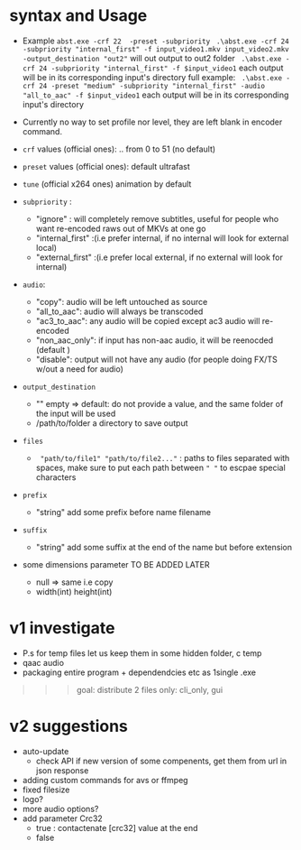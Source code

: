 # syntax and Usage
- Example
`abst.exe -crf 22  -preset -subpriority`
` .\abst.exe -crf 24 -subpriority "internal_first" -f input_video1.mkv input_video2.mkv -output_destination "out2"` will out output to out2 folder
` .\abst.exe -crf 24 -subpriority "internal_first" -f $input_video1` each output will be in its corresponding input's directory
full example:
` .\abst.exe -crf 24 -preset "medium" -subpriority "internal_first" -audio "all_to_aac" -f $input_video1` each output will be in its corresponding input's directory
- Currently no way to set profile nor level, they are left blank in encoder command.
- `crf` values (official ones): .. from  0 to 51 (no default)
- `preset` values (official ones): default ultrafast
- `tune` (official x264 ones) animation by default
- `subpriority` : 
    - "ignore" : will completely remove subtitles, useful for people who want re-encoded raws out of MKVs at one go
    - "internal_first" :(i.e prefer internal, if no internal will look for external local)
    - "external_first" :(i.e prefer local external, if no external will look for internal)
- `audio`:
    - "copy": audio will be left untouched as source
    - "all_to_aac": audio will always be transcoded 
    - "ac3_to_aac": any audio will be copied except ac3 audio will re-encoded
    - "non_aac_only": if input has non-aac audio, it will be reenocded (default )
    - "disable": output will not have any audio (for people doing FX/TS w/out a need for audio)
- `output_destination` 
    - "" empty => default: do not provide a value, and the same folder of the input will be used
    - /path/to/folder a directory to save output
- `files`
    - ` "path/to/file1" "path/to/file2..."` : paths to files separated with spaces, make sure to put each path between `" "` to escpae special characters
- `prefix`  
    - "string" add some prefix before name filename
- `suffix`
  - "string" add some suffix at the end of the name but before extension

- some dimensions parameter TO BE ADDED LATER
    - null => same i.e copy
    - width(int) height(int)


# v1 investigate
- P.s for temp files let us keep them in some hidden folder, c temp 
- qaac audio
- packaging entire program + dependendcies etc as 1single .exe
>>> goal: distribute 2 files only: cli_only, gui
# v2 suggestions
- auto-update 
    - check API if new version of some compenents, get them from url in json response
- adding custom commands for avs or ffmpeg
- fixed filesize
- logo?
- more audio options?
- add parameter Crc32
    - true : contactenate [crc32] value at the end
    - false
